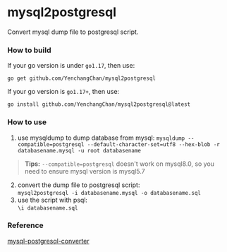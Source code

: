 # mysql2postgresql
Convert mysql dump file to postgresql script.   
### How to build
If your go version is under `go1.17`, then use:
```
go get github.com/YenchangChan/mysql2postgresql
```
If your  go version is `go1.17+`, then use:
```
go install github.com/YenchangChan/mysql2postgresql@latest
```
### How to use
1. use mysqldump to dump database from mysql:
`mysqldump --compatible=postgresql --default-character-set=utf8 --hex-blob -r databasename.mysql -u root databasename`
> **Tips:** `--compatible=postgresql` doesn't work on mysql8.0, so you need to ensure mysql version is mysql5.7
2. convert the dump file to postgresql script:   
`mysql2postgresql -i databasename.mysql -o databasename.sql`
3. use the script with psql:   
`\i databasename.sql`

### Reference
[mysql-postgresql-converter](https://github.com/lanyrd/mysql-postgresql-converter)

